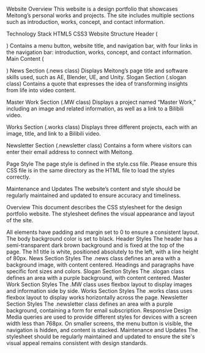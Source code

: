 Website Overview This website is a design portfolio that showcases Meitong’s personal works and projects. The site includes multiple sections such as introduction, works, concept, and contact information.

Technology Stack HTML5 CSS3 Website Structure Header (

) Contains a menu button, website title, and navigation bar, with four links in the navigation bar: introduction, works, concept, and contact information.
Main Content (

) News Section (.news class) Displays Meitong’s page title and software skills used, such as AE, Blender, UE, and Unity.
Slogan Section (.slogan class) Contains a quote that expresses the idea of transforming insights from life into video content.

Master Work Section (.MW class) Displays a project named “Master Work,” including an image and related information, as well as a link to a Bilibili video.

Works Section (.works class) Displays three different projects, each with an image, title, and link to a Bilibili video.

Newsletter Section (.newsletter class) Contains a form where visitors can enter their email address to connect with Meitong.

Page Style The page style is defined in the style.css file. Please ensure this CSS file is in the same directory as the HTML file to load the styles correctly.

Maintenance and Updates The website’s content and style should be regularly maintained and updated to ensure accuracy and timeliness.

Overview
This document describes the CSS stylesheet for the design portfolio website. The stylesheet defines the visual appearance and layout of the site.


All elements have padding and margin set to 0 to ensure a consistent layout.
The body background color is set to black.
Header Styles
The header has a semi-transparent dark brown background and is fixed at the top of the page.
The h1 title is white, positioned absolutely to the left, with a line height of 80px.
News Section Styles
The .news class defines an area with a background image, with content centered.
Headings and paragraphs have specific font sizes and colors.
Slogan Section Styles
The .slogan class defines an area with a purple background, with content centered.
Master Work Section Styles
The .MW class uses flexbox layout to display images and information side by side.
Works Section Styles
The .works class uses flexbox layout to display works horizontally across the page.
Newsletter Section Styles
The .newsletter class defines an area with a purple background, containing a form for email subscription.
Responsive Design
Media queries are used to provide different styles for devices with a screen width less than 768px.
On smaller screens, the menu button is visible, the navigation is hidden, and content is stacked.
Maintenance and Updates
The stylesheet should be regularly maintained and updated to ensure the site's visual appeal remains consistent with design standards.
